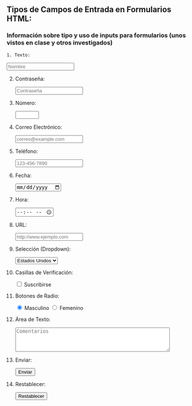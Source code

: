 ## Tipos de Campos de Entrada en Formularios HTML:
### Información sobre tipo y uso de inputs para formularios (unos vistos en clase y otros investigados)
    1. Texto:
   <!-- Campo para ingresar texto -->
   <input type="text" name="nombre" placeholder="Nombre" required>

2. Contraseña:
   <!-- Campo para ingresar contraseñas -->
   <input type="password" name="contrasena" placeholder="Contraseña" required>

3. Número:
   <!-- Campo para ingresar números -->
   <input type="number" name="edad" min="0" max="150" step="1" required>

4. Correo Electrónico:
   <!-- Campo para ingresar correos electrónicos -->
   <input type="email" name="correo" placeholder="correo@example.com" required>

5. Teléfono:
   <!-- Campo para ingresar números de teléfono -->
   <input type="tel" name="telefono" placeholder="123-456-7890" required>

6. Fecha:
   <!-- Campo para seleccionar fechas -->
   <input type="date" name="fecha" required>

7. Hora:
   <!-- Campo para seleccionar horas -->
   <input type="time" name="hora" required>

8. URL:
   <!-- Campo para ingresar URLs -->
   <input type="url" name="sitioWeb" placeholder="http://www.ejemplo.com" required>

9. Selección (Dropdown):
   <!-- Menú desplegable de opciones -->
   <select name="pais" required>
     <option value="usa">Estados Unidos</option>
     <option value="canada">Canadá</option>
     <option value="mexico">México</option>
   </select>

10. Casillas de Verificación:
    <!-- Casilla de verificación -->
    <input type="checkbox" name="suscripcion" value="si"> Suscribirse

11. Botones de Radio:
    <!-- Botones de selección exclusiva -->
    <input type="radio" name="genero" value="masculino" checked> Masculino
    <input type="radio" name="genero" value="femenino"> Femenino

12. Área de Texto:
    <!-- Área de texto de múltiples líneas -->
    <textarea name="comentarios" rows="4" cols="50" placeholder="Comentarios"></textarea>

13. Enviar:
    <!-- Botón para enviar el formulario -->
    <input type="submit" value="Enviar">

14. Restablecer:
    <!-- Botón para restablecer el formulario -->
    <input type="reset" value="Restablecer">
